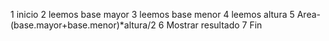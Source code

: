1 inicio
2 leemos base mayor
3 leemos base menor
4 leemos altura
5 Area-(base.mayor+base.menor)*altura/2
6 Mostrar resultado
7 Fin
